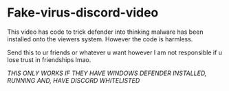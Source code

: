 # Fake-virus-discord-video
This video has code to trick defender into thinking malware has been installed onto the viewers system. However the code is harmless.


Send this to ur friends or whatever u want however I am not responsible if u lose trust in friendships lmao.

*THIS ONLY WORKS IF THEY HAVE WINDOWS DEFENDER INSTALLED, RUNNING AND, HAVE DISCORD WHITELISTED*
